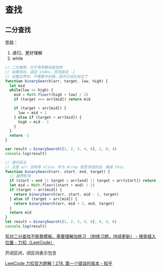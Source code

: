# 查找

## 二分查找

思路：
1. 递归，更好理解
2. while

```js
// 二分搜索，对于有序数组查找快
// 如果存在，返回 index，否则返回 -1
// 设置边界时，不需要中间值，因为已经比较过了
function binarySearch(arr, target, low, high) {
  let mid
  while(low <= high) {
    mid = Math.floor((high + low) / 2)
    if (target === arr[mid]) return mid

    if (target > arr[mid]) {
      low = mid + 1
    } else if (target < arr[mid]) {
      high = mid - 1
    }
  }
  return -1
}

var result = binarySearch([1, 2, 3, 4, 6], 2, 0, 4)
console.log(result)

// 递归写法
// 注意 arr 没有用 slice，作为 Array 原型添加的话，换成 this
function binarySearch(arr, start, end, target) {
  // 越界检测
  if (start > end || target > arr[end] || target < arr[start]) return -1
  let mid = Math.floor((start + end) / 2)
  if (target < arr[mid]) {
    return binarySearch(arr, start, mid - 1, target)
  } else if (target > arr[mid]) {
    return binarySearch(arr, mid + 1, end, target)
  }
  return mid
}
let result = binarySearch([1, 2, 3, 4, 6], 0, 4, 6)
console.log(result)
```
[写对二分查找不能靠模板，需要理解加练习 （附练习题，持续更新） - 搜索插入位置 - 力扣（LeetCode）](https://leetcode-cn.com/problems/search-insert-position/solution/te-bie-hao-yong-de-er-fen-cha-fa-fa-mo-ban-python-/)

开闭区间，闭区间表示包含

[LeetCode 力扣官方题解 | 278. 第一个错误的版本 - 知乎](https://zhuanlan.zhihu.com/p/392460531)
